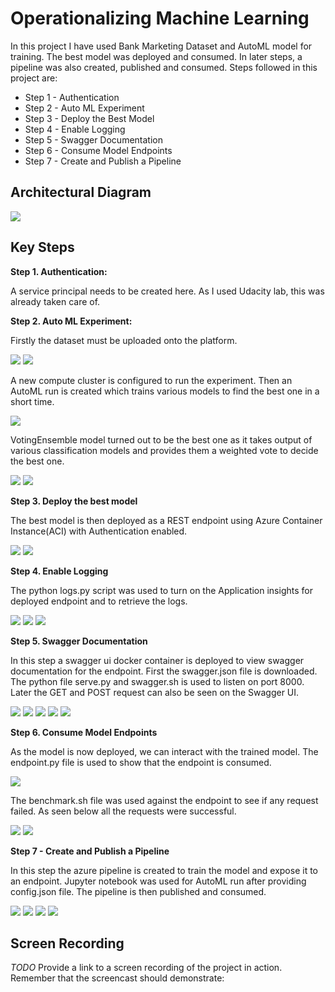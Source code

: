 # Operationalizing Machine Learning

In this project I have used Bank Marketing Dataset and AutoML model for training. The best model was deployed and consumed. In later steps, a pipeline was also created, published and consumed.
Steps followed in this project are:
- Step 1 - Authentication
- Step 2 - Auto ML Experiment
- Step 3 - Deploy the Best Model
- Step 4 - Enable Logging
- Step 5 - Swagger Documentation
- Step 6 - Consume Model Endpoints
- Step 7 - Create and Publish a Pipeline

## Architectural Diagram
<img src="./Screenshots/architecture.PNG" />

## Key Steps
**Step 1. Authentication:**

A service principal needs to be created here. As I used Udacity lab, this was already taken care of.

**Step 2. Auto ML Experiment:**

Firstly the dataset must be uploaded onto the platform. 

<img src="./Screenshots/dataset.png" />
<img src="./Screenshots/dataset-bank-marketing.png" />

A new compute cluster is configured to run the experiment. Then an AutoML run is created which trains various models to find the best one in a short time.

<img src="./Screenshots/completed-experiment.png" />

VotingEnsemble model turned out to be the best one as it takes output of various classification models and provides them a weighted vote to decide the best one.

<img src="./Screenshots/AutoML-run.png" />
<img src="./Screenshots/best-model.png" />

**Step 3. Deploy the best model**

The best model is then deployed as a REST endpoint using Azure Container Instance(ACI) with Authentication enabled.

<img src="./Screenshots/deploy-model.png" />
<img src="./Screenshots/deployed.png" />

**Step 4. Enable Logging**

The python logs.py script was used to turn on the Application insights for deployed endpoint and to retrieve the logs.

<img src="./Screenshots/logs-terminal.png" />
<img src="./Screenshots/logs-2.png" />
<img src="./Screenshots/application-insight-enabled-true.png" />

**Step 5. Swagger Documentation**

In this step a swagger ui docker container is deployed to view swagger documentation for the endpoint. First the swagger.json file is downloaded. The python file serve.py and swagger.sh is used to listen on port 8000. Later the GET and POST request can also be seen on the Swagger UI.  

<img src="./Screenshots/swagger-1.png" />
<img src="./Screenshots/swagger-2.png" />
<img src="./Screenshots/swagger-3.png" />
<img src="./Screenshots/swagger-4.png" />
<img src="./Screenshots/swagger-5.png" />

**Step 6. Consume Model Endpoints**

As the model is now deployed, we can interact with the trained model. The endpoint.py file is used to show that the endpoint is consumed. 

<img src="./Screenshots/endpoint.png" />

The benchmark.sh file was used against the endpoint to see if any request failed. As seen below all the requests were successful. 

<img src="./Screenshots/benchmark-1.png" />
<img src="./Screenshots/benchmark-2.png" />

**Step 7 - Create and Publish a Pipeline**

In this step the azure pipeline is created to train the model and expose it to an endpoint. Jupyter notebook was used for AutoML run after providing config.json file.
The pipeline is then published and consumed.

<img src="./Screenshots/pipeline-run.png" />
<img src="./Screenshots/pipeline-endpoint.png" />
<img src="./Screenshots/pipeline-complete.png" />
<img src="./Screenshots/pipeline-jupyter.png" />

## Screen Recording
*TODO* Provide a link to a screen recording of the project in action. Remember that the screencast should demonstrate:

